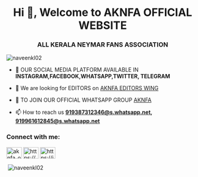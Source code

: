 <h1 align="center">Hi 👋, Welcome to AKNFA OFFICIAL WEBSITE</h1>
<h3 align="center">ALL KERALA NEYMAR FANS ASSOCIATION</h3>

<p align="left"> <img src="https://komarev.com/ghpvc/?username=naveenkl02&label=Profile%20views&color=0e75b6&style=flat" alt="naveenkl02" /> </p>

- 🌱 OUR SOCIAL MEDIA PLATFORM AVAILABLE IN **INSTAGRAM,FACEBOOK,WHATSAPP,TWITTER, TELEGRAM**

- 👯 We are looking for EDITORS on [AKNFA EDITORS WING](919387312346@s.whatsapp.net)

- 🤝 TO JOIN OUR OFFICIAL WHATSAPP GROUP [AKNFA](919961612845@s.whatsapp.net)

- 📫 How to reach us **919387312346@s.whatsapp.net, 919961612845@s.whatsapp.net**

<h3 align="left">Connect with me:</h3>
<p align="left">
<a href="https://twitter.com/aknfa_official" target="blank"><img align="center" src="https://raw.githubusercontent.com/rahuldkjain/github-profile-readme-generator/master/src/images/icons/Social/twitter.svg" alt="aknfa_official" height="30" width="40" /></a>
<a href="https://fb.com/https://www.facebook.com/aknfa_official-172210318246688/" target="blank"><img align="center" src="https://raw.githubusercontent.com/rahuldkjain/github-profile-readme-generator/master/src/images/icons/Social/facebook.svg" alt="https://www.facebook.com/aknfa_official-172210318246688/" height="30" width="40" /></a>
<a href="https://instagram.com/https://instagram.com/aknfa_official?utm_medium=copy_link" target="blank"><img align="center" src="https://raw.githubusercontent.com/rahuldkjain/github-profile-readme-generator/master/src/images/icons/Social/instagram.svg" alt="https://instagram.com/aknfa_official?utm_medium=copy_link" height="30" width="40" /></a>
</p>

<p>&nbsp;<img align="center" src="https://github-readme-stats.vercel.app/api?username=naveenkl02&show_icons=true&locale=en" alt="naveenkl02" /></p>

